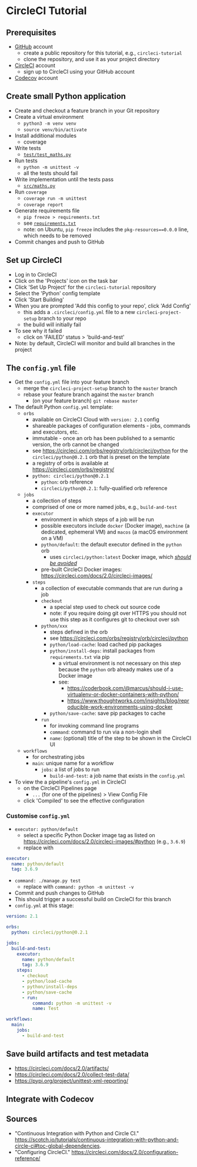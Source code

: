 # CircleCI Tutorial

## Prerequisites

- [GitHub](https://github.com/) account
  - create a public repository for this tutorial, e.g., `circleci-tutorial`
  - clone the repository, and use it as your project directory
- [CircleCI](https://circleci.com/) account
  - sign up to CircleCI using your GitHub account
- [Codecov](https://codecov.io/) account

## Create small Python application

- Create and checkout a feature branch in your Git repository
- Create a virtual environment
  - `python3 -m venv venv`
  - `source venv/bin/activate`
- Install additional modules
  - coverage
- Write tests
  - [`test/test_maths.py`](test/test_maths.py)
- Run tests
  - `python -m unittest -v`
  - all the tests should fail
- Write implementation until the tests pass
  - [`src/maths.py`](src/maths.py)
- Run `coverage`
  - `coverage run -m unittest`
  - `coverage report`
- Generate requirements file
  - `pip freeze > requirements.txt`
  - see [`requirements.txt`](requirements.txt)
  - note: on Ubuntu, `pip freeze` includes the `pkg-resources==0.0.0` line, which needs to be removed
- Commit changes and push to GitHub

## Set up CircleCI

- Log in to CircleCI
- Click on the 'Projects' icon on the task bar
- Click 'Set Up Project' for the `circleci-tutorial` repository
- Select the 'Python' config template
- Click 'Start Building'
- When you are prompted 'Add this config to your repo', click 'Add Config'
  - this adds a `.circleci/config.yml` file to a new `circleci-project-setup` branch to your repo
  - the build will initially fail
- To see why it failed
  - click on 'FAILED' status > 'build-and-test'
- Note: by default, CircleCI will monitor and build all branches in the project

## The `config.yml` file

- Get the `config.yml` file into your feature branch
  - merge the `circleci-project-setup` branch to the `master` branch
  - rebase your feature branch against the `master` branch
    - (on your feature branch) `git rebase master`
- The default Python `config.yml` template:
  - `orbs`
    - available on CircleCI Cloud with `version: 2.1` config
    - shareable packages of configuration elements - jobs, commands and executors, etc.
    - immutable - once an orb has been published to a semantic version, the orb cannot be changed
    - see <https://circleci.com/orbs/registry/orb/circleci/python> for the `circleci/python@0.2.1` orb that is preset on the template
    - a registry of orbs is available at <https://circleci.com/orbs/registry/>
    - `python: circleci/python@0.2.1`
      - `python`: orb reference
      - `circleci/python@0.2.1`: fully-qualified orb reference
  - `jobs`
    - a collection of steps
    - comprised of one or more named jobs, e.g., `build-and-test`
    - `executor`
      - environment in which steps of a job will be run
      - possible executors include `docker` (Docker image), `machine` (a dedicated, ephemeral VM) and `macos` (a macOS environment on a VM)
      - `python/default`: the default executor defined in the `python` orb
        - uses `circleci/python:latest` Docker image, which [_should be avoided_](https://circleci.com/docs/2.0/executor-types/#docker-image-best-practices)
      - pre-built CircleCI Docker images: <https://circleci.com/docs/2.0/circleci-images/>
    - `steps`
      - a collection of executable commands that are run during a job
      - `checkout`
        - a special step used to check out source code
        - note: if you require doing git over HTTPS you should not use this step as it configures git to checkout over ssh
      - `python/xxx`
        - steps defined in the orb
        - see <https://circleci.com/orbs/registry/orb/circleci/python>
        - `python/load-cache`: load cached pip packages
        - `python/install-deps`: install packages from `requirements.txt` via pip
          - a virtual environment is not necessary on this step because the `python` orb already makes use of a Docker image
          - see:
            - <https://coderbook.com/@marcus/should-i-use-virtualenv-or-docker-containers-with-python/>
            - <https://www.thoughtworks.com/insights/blog/reproducible-work-environments-using-docker>
        - `python/save-cache`: save pip packages to cache
      - `run`
        - for invoking command line programs
        - `command`: command to run via a non-login shell
        - `name`: (optional) title of the step to be shown in the CircleCI UI
  - `workflows`
    - for orchestrating jobs
    - `main`: unique name for a workflow
      - `jobs`: a list of jobs to run
        - `build-and-test`: a job name that exists in the `config.yml`
- To view the a pipeline's `config.yml` in CircleCI
  - on the CircleCI Pipelines page
    - `...` (for one of the pipelines) > View Config File
  - click 'Compiled' to see the effective configuration

### Customise `config.yml`

- `executor: python/default`
  - select a specific Python Docker image tag as listed on <https://circleci.com/docs/2.0/circleci-images/#python> (e.g., `3.6.9`)
  - replace with

```yml
executor:
  name: python/default
  tag: 3.6.9
```

- `command: ./manage.py test`
  - replace with `command: python -m unittest -v`
- Commit and push changes to GitHub
- This should trigger a successful build on CircleCI for this branch
- `config.yml` at this stage:

```yml
version: 2.1

orbs:
  python: circleci/python@0.2.1

jobs:
  build-and-test:
    executor:
      name: python/default
      tag: 3.6.9
    steps:
      - checkout
      - python/load-cache
      - python/install-deps
      - python/save-cache
      - run:
          command: python -m unittest -v
          name: Test

workflows:
  main:
    jobs:
      - build-and-test
```

## Save build artifacts and test metadata

- <https://circleci.com/docs/2.0/artifacts/>
- <https://circleci.com/docs/2.0/collect-test-data/>
- <https://pypi.org/project/unittest-xml-reporting/>

## Integrate with Codecov

## Sources

- "Continuous Integration with Python and Circle CI." <https://scotch.io/tutorials/continuous-integration-with-python-and-circle-ci#toc-global-dependencies>.
- "Configuring CircleCI." <https://circleci.com/docs/2.0/configuration-reference/>
